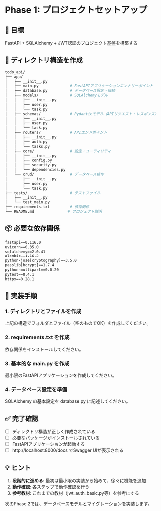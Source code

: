 # Phase 1: プロジェクトセットアップ

## 🎯 目標
FastAPI + SQLAlchemy + JWT認証のプロジェクト基盤を構築する

## 📁 ディレクトリ構造を作成

```bash
todo_api/
├── app/
│   ├── __init__.py
│   ├── main.py              # FastAPIアプリケーションエントリーポイント
│   ├── database.py          # データベース設定・接続
│   ├── models/              # SQLAlchemyモデル
│   │   ├── __init__.py
│   │   ├── user.py
│   │   └── task.py
│   ├── schemas/             # Pydanticモデル（APIリクエスト・レスポンス）
│   │   ├── __init__.py
│   │   ├── user.py
│   │   └── task.py
│   ├── routers/             # APIエンドポイント
│   │   ├── __init__.py
│   │   ├── auth.py
│   │   └── tasks.py
│   ├── core/                # 設定・ユーティリティ
│   │   ├── __init__.py
│   │   ├── config.py
│   │   ├── security.py
│   │   └── dependencies.py
│   └── crud/                # データベース操作
│       ├── __init__.py
│       ├── user.py
│       └── task.py
├── tests/                   # テストファイル
│   ├── __init__.py
│   └── test_main.py
├── requirements.txt         # 依存関係
└── README.md               # プロジェクト説明
```

## 📦 必要な依存関係

```txt
fastapi==0.116.0
uvicorn==0.35.0
sqlalchemy==2.0.41
alembic==1.16.2
python-jose[cryptography]==3.5.0
passlib[bcrypt]==1.7.4
python-multipart==0.0.20
pytest==8.4.1
httpx==0.28.1
```

## 🚀 実装手順

### 1. ディレクトリとファイルを作成
上記の構造でフォルダとファイル（空のものでOK）を作成してください。

### 2. requirements.txt を作成
依存関係をインストールしてください。

### 3. 基本的な main.py を作成
最小限のFastAPIアプリケーションを作成してください。

### 4. データベース設定を準備
SQLAlchemy の基本設定を database.py に記述してください。

## ✅ 完了確認

- [ ] ディレクトリ構造が正しく作成されている
- [ ] 必要なパッケージがインストールされている
- [ ] FastAPIアプリケーションが起動する
- [ ] http://localhost:8000/docs でSwagger UIが表示される

## 💡 ヒント

1. **段階的に進める**: 最初は最小限の実装から始めて、徐々に機能を追加
2. **動作確認**: 各ステップで動作確認を行う
3. **参考教材**: これまでの教材（jwt_auth_basic.py等）を参考にする

次のPhase 2では、データベースモデルとマイグレーションを実装します。
